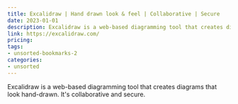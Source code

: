 ```yaml
---
title: Excalidraw | Hand drawn look & feel | Collaborative | Secure
date: 2023-01-01
description: Excalidraw is a web-based diagramming tool that creates diagrams that look hand-drawn. It's collaborative and secure.
link: https://excalidraw.com/
pricing: 
tags: 
- unsorted-bookmarks-2 
categories: 
- unsorted 
---
```


Excalidraw is a web-based diagramming tool that creates diagrams that look hand-drawn. It's collaborative and secure.